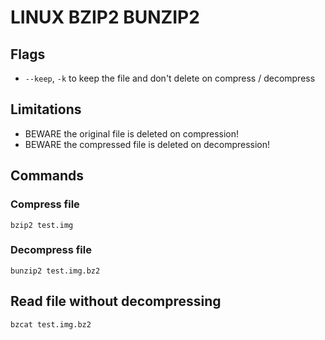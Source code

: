 # LINUX BZIP2 BUNZIP2

## Flags
- `--keep`, `-k` to keep the file and don't delete on compress / decompress

## Limitations
- BEWARE the original file is deleted on compression!
- BEWARE the compressed file is deleted on decompression!

## Commands

### Compress file
`bzip2 test.img`

### Decompress file
`bunzip2 test.img.bz2`

## Read file without decompressing
`bzcat test.img.bz2`